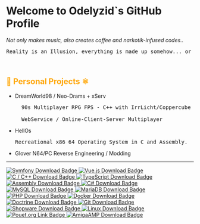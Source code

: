 <h1>Welcome to Odelyzid`s GitHub Profile</h1>
<p1><i>Not only makes music, also creates coffee and narkotik-infused codes..</i></p1>

<pre>Reality is an Illusion, everything is made up somehow... or at least scripted 😏</pre>
<br>
<h2 style="color: orange;">🔬 Personal Projects ⚛️</h2>
<ul>
<li>DreamWorld98 / Neo-Drams + xServ</li>
<pre>
  90s Multiplayer RPG FPS - C++ with IrrLicht/Coppercube <br>
  WebService / Online-Client-Server Multiplayer
</pre>
<li>HellOs</li>
<pre>Recreational x86_64 Operating System in C and Assembly.</pre>
<li>Glover N64/PC Reverse Engineering / Modding</li>
</ul>

<hr>
<a href="https://symfony.com/download">
    <img src="https://img.shields.io/badge/Symfony-black?style=for-the-badge&logo=symfony&logoColor=white" alt="Symfony Download Badge">
</a>
<a href="https://vuejs.org/">
    <img src="https://img.shields.io/badge/Vue.js-4FC08D?style=for-the-badge&logo=vue.js&logoColor=white" alt="Vue.js Download Badge">
</a>
<a href="https://www.gnu.org/software/gcc/">
    <img src="https://img.shields.io/badge/C%20/%20C++-00599C?style=for-the-badge&logo=c&logoColor=white" alt="C / C++ Download Badge">
</a>
<a href="https://www.typescriptlang.org/download">
    <img src="https://img.shields.io/badge/TypeScript-3178C6?style=for-the-badge&logo=typescript&logoColor=white" alt="TypeScript Download Badge">
</a>
<a href="https://webassembly.org/getting-started/developers-guide/">
    <img src="https://img.shields.io/badge/Assembly-gray?style=for-the-badge&logo=webassembly&logoColor=white" alt="Assembly Download Badge">
</a>
<a href="https://dotnet.microsoft.com/download">
    <img src="https://img.shields.io/badge/C%23-239120?style=for-the-badge&logo=csharp&logoColor=white" alt="C# Download Badge">
</a>
<a href="https://dev.mysql.com/downloads/">
    <img src="https://img.shields.io/badge/MySQL-4479A1?style=for-the-badge&logo=mysql&logoColor=white" alt="MySQL Download Badge">
</a>
<a href="https://mariadb.org/download/">
    <img src="https://img.shields.io/badge/MariaDB-003545?style=for-the-badge&logo=mariadb&logoColor=white" alt="MariaDB Download Badge">
</a>
<a href="https://www.php.net/downloads">
    <img src="https://img.shields.io/badge/PHP-777BB4?style=for-the-badge&logo=php&logoColor=white" alt="PHP Download Badge">
</a>
<a href="https://www.docker.com/get-started">
    <img src="https://img.shields.io/badge/Docker-2496ED?style=for-the-badge&logo=docker&logoColor=white" alt="Docker Download Badge">
</a>
<a href="https://www.doctrine-project.org/">
    <img src="https://img.shields.io/badge/Doctrine-4479A1?style=for-the-badge&logo=doctrine&logoColor=white" alt="Doctrine Download Badge">
</a>
<a href="https://git-scm.com/">
    <img src="https://img.shields.io/badge/Git-F05032?style=for-the-badge&logo=git&logoColor=white" alt="Git Download Badge">
</a>
<a href="https://www.shopware.com/">
    <img src="https://img.shields.io/badge/Shopware-189EFF?style=for-the-badge&logo=shopware&logoColor=white" alt="Shopware Download Badge">
</a>
<a href="https://www.kernel.org/">
    <img src="https://img.shields.io/badge/Linux-FCC624?style=for-the-badge&logo=linux&logoColor=black" alt="Linux Download Badge">
</a>
<a href="https://www.pouet.net/">
    <img src="https://img.shields.io/badge/Pouet-2A2A2A?style=for-the-badge&logo=probot&logoColor=white" alt="Pouet.org Link Badge">
</a>
<a href="https://amp.dascene.net/">
    <img src="https://img.shields.io/badge/AmigaAMP-ff1a00?style=for-the-badge&logo=amigaos&logoColor=white" alt="AmigaAMP Download Badge">
</a>
